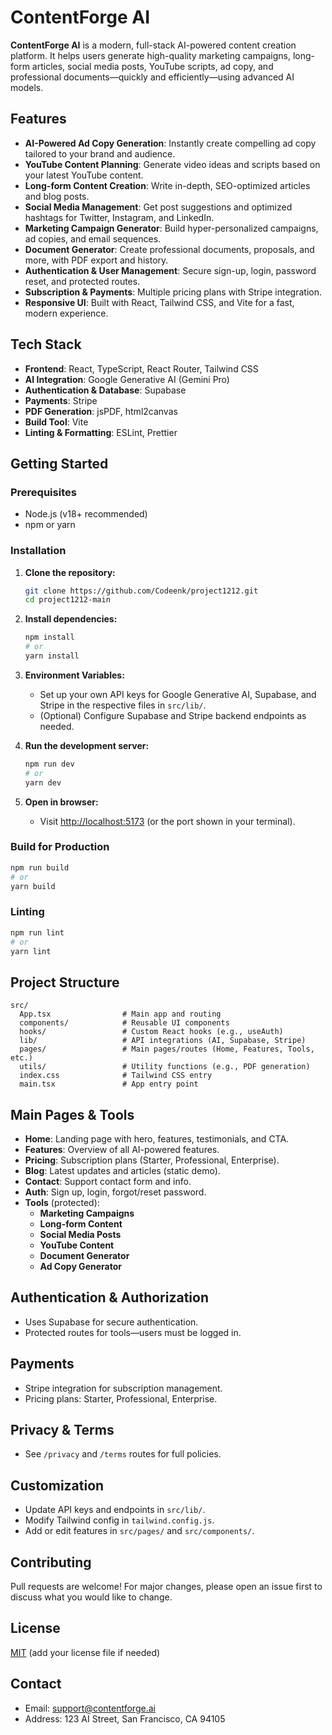 # ContentForge AI

**ContentForge AI** is a modern, full-stack AI-powered content creation platform. It helps users generate high-quality marketing campaigns, long-form articles, social media posts, YouTube scripts, ad copy, and professional documents—quickly and efficiently—using advanced AI models.

## Features

- **AI-Powered Ad Copy Generation**: Instantly create compelling ad copy tailored to your brand and audience.
- **YouTube Content Planning**: Generate video ideas and scripts based on your latest YouTube content.
- **Long-form Content Creation**: Write in-depth, SEO-optimized articles and blog posts.
- **Social Media Management**: Get post suggestions and optimized hashtags for Twitter, Instagram, and LinkedIn.
- **Marketing Campaign Generator**: Build hyper-personalized campaigns, ad copies, and email sequences.
- **Document Generator**: Create professional documents, proposals, and more, with PDF export and history.
- **Authentication & User Management**: Secure sign-up, login, password reset, and protected routes.
- **Subscription & Payments**: Multiple pricing plans with Stripe integration.
- **Responsive UI**: Built with React, Tailwind CSS, and Vite for a fast, modern experience.

## Tech Stack

- **Frontend**: React, TypeScript, React Router, Tailwind CSS
- **AI Integration**: Google Generative AI (Gemini Pro)
- **Authentication & Database**: Supabase
- **Payments**: Stripe
- **PDF Generation**: jsPDF, html2canvas
- **Build Tool**: Vite
- **Linting & Formatting**: ESLint, Prettier

## Getting Started

### Prerequisites

- Node.js (v18+ recommended)
- npm or yarn

### Installation

1. **Clone the repository:**
   ```bash
   git clone https://github.com/Codeenk/project1212.git
   cd project1212-main
   ```

2. **Install dependencies:**
   ```bash
   npm install
   # or
   yarn install
   ```

3. **Environment Variables:**
   - Set up your own API keys for Google Generative AI, Supabase, and Stripe in the respective files in `src/lib/`.
   - (Optional) Configure Supabase and Stripe backend endpoints as needed.

4. **Run the development server:**
   ```bash
   npm run dev
   # or
   yarn dev
   ```

5. **Open in browser:**
   - Visit [http://localhost:5173](http://localhost:5173) (or the port shown in your terminal).

### Build for Production

```bash
npm run build
# or
yarn build
```

### Linting

```bash
npm run lint
# or
yarn lint
```

## Project Structure

```
src/
  App.tsx                # Main app and routing
  components/            # Reusable UI components
  hooks/                 # Custom React hooks (e.g., useAuth)
  lib/                   # API integrations (AI, Supabase, Stripe)
  pages/                 # Main pages/routes (Home, Features, Tools, etc.)
  utils/                 # Utility functions (e.g., PDF generation)
  index.css              # Tailwind CSS entry
  main.tsx               # App entry point
```

## Main Pages & Tools

- **Home**: Landing page with hero, features, testimonials, and CTA.
- **Features**: Overview of all AI-powered features.
- **Pricing**: Subscription plans (Starter, Professional, Enterprise).
- **Blog**: Latest updates and articles (static demo).
- **Contact**: Support contact form and info.
- **Auth**: Sign up, login, forgot/reset password.
- **Tools** (protected):
  - **Marketing Campaigns**
  - **Long-form Content**
  - **Social Media Posts**
  - **YouTube Content**
  - **Document Generator**
  - **Ad Copy Generator**

## Authentication & Authorization

- Uses Supabase for secure authentication.
- Protected routes for tools—users must be logged in.

## Payments

- Stripe integration for subscription management.
- Pricing plans: Starter, Professional, Enterprise.

## Privacy & Terms

- See `/privacy` and `/terms` routes for full policies.

## Customization

- Update API keys and endpoints in `src/lib/`.
- Modify Tailwind config in `tailwind.config.js`.
- Add or edit features in `src/pages/` and `src/components/`.

## Contributing

Pull requests are welcome! For major changes, please open an issue first to discuss what you would like to change.

## License

[MIT](LICENSE) (add your license file if needed)

## Contact

- Email: support@contentforge.ai
- Address: 123 AI Street, San Francisco, CA 94105 
